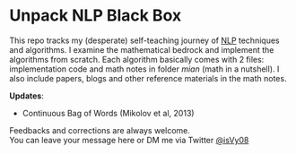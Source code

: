 # Unpack NLP Black Box
This repo tracks my (desperate) self-teaching journey of [NLP](https://en.wikipedia.org/wiki/Natural_language_processing) techniques and algorithms.
I examine the mathematical bedrock and implement the algorithms from scratch. Each algorithm basically comes with 2 files: implementation code and math notes in folder *mian* (math in a nutshell). I also include papers, blogs and other reference materials in the math notes.        

**Updates**: 
- Continuous Bag of Words (Mikolov et al, 2013)

Feedbacks and corrections are always welcome. 
<br>You can leave your message here or DM me via Twitter [@isVy08](https://twitter.com/isVy08) </br>

